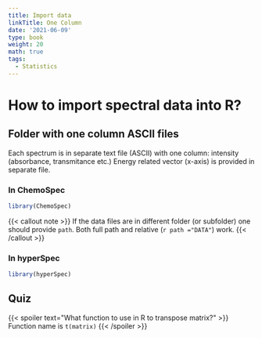 ```yaml
---
title: Import data
linkTitle: One Column
date: '2021-06-09'
type: book
weight: 20
math: true
tags:
  - Statistics
---
```


# How to import spectral data into R?

## Folder with one column ASCII files

Each spectrum is in separate text file (ASCII) with one column:  intensity (absorbance, transmitance etc.)
Energy related vector (x-axis) is provided in separate file.

### In ChemoSpec

```r
library(ChemoSpec)

```


{{< callout note >}}
If the data files are in different folder (or subfolder) one should provide `path`. Both full path and relative (`r path ="DATA"`) work.
{{< /callout >}}


### In hyperSpec

```r
library(hyperSpec)

```


## Quiz

{{< spoiler text="What function to use in R to transpose matrix?" >}}
Function name is  `t(matrix)`
{{< /spoiler >}}

